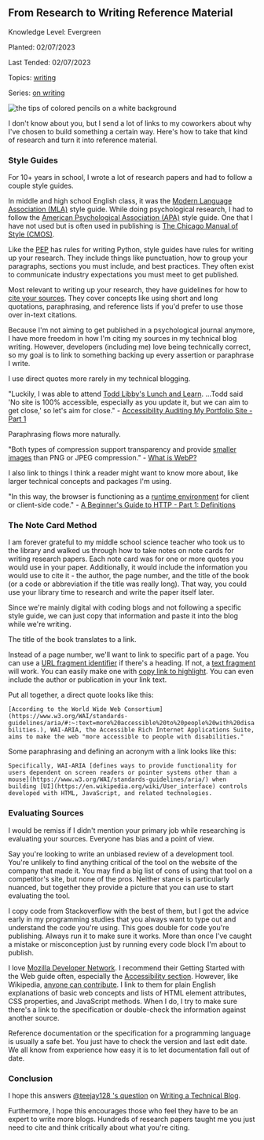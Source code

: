 ## From Research to Writing Reference Material

Knowledge Level: Evergreen

Planted: 02/07/2023

Last Tended: 02/07/2023

Topics: [writing](/topic.html?topic=writing)

Series: [on writing](/series.html?series=onWriting)

![the tips of colored pencils on a white background](https://images.abbeyperini.com/pencils.jpeg)

I don't know about you, but I send a lot of links to my coworkers about why I've chosen to build something a certain way. Here's how to take that kind of research and turn it into reference material.

### Style Guides

For 10+ years in school, I wrote a lot of research papers and had to follow a couple style guides.

In middle and high school English class, it was the [Modern Language Association (MLA)](https://owl.purdue.edu/owl/research_and_citation/mla_style/mla_formatting_and_style_guide/mla_formatting_and_style_guide.html) style guide. While doing psychological research, I had to follow the [American Psychological Association (APA)](https://owl.purdue.edu/owl/research_and_citation/apa_style/apa_formatting_and_style_guide/general_format.html) style guide. One that I have not used but is often used in publishing is [The Chicago Manual of Style (CMOS)](https://owl.purdue.edu/owl/research_and_citation/chicago_manual_17th_edition/cmos_formatting_and_style_guide/chicago_manual_of_style_17th_edition.html).

Like the [PEP](https://peps.python.org/pep-0008/) has rules for writing Python, style guides have rules for writing up your research. They include things like punctuation, how to group your paragraphs, sections you must include, and best practices. They often exist to communicate industry expectations you must meet to get published.

Most relevant to writing up your research, they have guidelines for how to [cite your sources](https://owl.purdue.edu/owl/research_and_citation/apa_style/apa_formatting_and_style_guide/in_text_citations_the_basics.html). They cover concepts like using short and long quotations, paraphrasing, and reference lists if you'd prefer to use those over in-text citations.

Because I'm not aiming to get published in a psychological journal anymore, I have more freedom in how I'm citing my sources in my technical blog writing. However, developers (including me) love being technically correct, so my goal is to link to something backing up every assertion or paraphrase I write.

I use direct quotes more rarely in my technical blogging.

"Luckily, I was able to attend [Todd Libby's Lunch and Learn](https://www.youtube.com/watch?v=BhUtMZtv-DQ&ab_channel=VirtualCoffee).  ...Todd said 'No site is 100% accessible, especially as you update it, but we can aim to get close,' so let's aim for close." - [Accessibility Auditing My Portfolio Site - Part 1](/blog.html?blog=audit-1#:~:text=Luckily%2C%20I%20was,aim%20for%20close.)

Paraphrasing flows more naturally.

"Both types of compression support transparency and provide [smaller images](https://developers.google.com/speed/webp/docs/webp_study) than PNG or JPEG compression." - [What is WebP?](/blog.html?blog=webp#:~:text=Both%20types%20of%20compression%20support%20transparency%20and%20provide%20smaller%20images%20than%20PNG%20or%20JPEG%20compression.)

I also link to things I think a reader might want to know more about, like larger technical concepts and packages I'm using.

"In this way, the browser is functioning as a [runtime environment](https://www.codecademy.com/article/introduction-to-javascript-runtime-environments) for client or client-side code." - [A Beginner's Guide to HTTP - Part 1: Definitions](/blog.html?blog=HTTP-1#:~:text=In%20this%20way%2C%20the%20browser%20is%20functioning%20as%20a%20runtime%20environment%20for%20client%20or%20client%2Dside%20code.)

### The Note Card Method

I am forever grateful to my middle school science teacher who took us to the library and walked us through how to take notes on note cards for writing research papers. Each note card was for one or more quotes you would use in your paper. Additionally, it would include the information you would use to cite it - the author, the page number, and the title of the book (or a code or abbreviation if the title was really long). That way, you could use your library time to research and write the paper itself later.

Since we're mainly digital with coding blogs and not following a specific style guide, we can just copy that information and paste it into the blog while we're writing.

The title of the book translates to a link.

Instead of a page number, we'll want to link to specific part of a page. You can use a [URL fragment identifier](https://www.oreilly.com/library/view/web-design-in/0596009879/ch11s02s01.html) if there's a heading. If not, a [text fragment](https://developer.mozilla.org/en-US/docs/Web/Text_fragments) will work. You can easily make one with [copy link to highlight](https://support.google.com/chrome/answer/10256233?hl=en&co=GENIE.Platform%3DDesktop). You can even include the author or publication in your link text.

Put all together, a direct quote looks like this:

`[According to the World Wide Web Consortium](https://www.w3.org/WAI/standards-guidelines/aria/#:~:text=more%20accessible%20to%20people%20with%20disabilities.), WAI-ARIA, the Accessible Rich Internet Applications Suite, aims to make the web "more accessible to people with disabilities."`

Some paraphrasing and defining an acronym with a link looks like this:

`Specifically, WAI-ARIA [defines ways to provide functionality for users dependent on screen readers or pointer systems other than a mouse](https://www.w3.org/WAI/standards-guidelines/aria/) when building [UI](https://en.wikipedia.org/wiki/User_interface) controls developed with HTML, JavaScript, and related technologies.`

### Evaluating Sources

I would be remiss if I didn't mention your primary job while researching is evaluating your sources. Everyone has bias and a point of view.

Say you're looking to write an unbiased review of a development tool. You're unlikely to find anything critical of the tool on the website of the company that made it. You may find a big list of cons of using that tool on a competitor's site, but none of the pros. Neither stance is particularly nuanced, but together they provide a picture that you can use to start evaluating the tool.

I copy code from Stackoverflow with the best of them, but I got the advice early in my programming studies that you always want to type out and understand the code you're using. This goes double for code you're publishing. Always run it to make sure it works. More than once I've caught a mistake or misconception just by running every code block I'm about to publish.

I love [Mozilla Developer Network](https://developer.mozilla.org/en-US/). I recommend their Getting Started with the Web guide often, especially the [Accessibility section](https://developer.mozilla.org/en-US/docs/Learn/Accessibility). However, like Wikipedia, [anyone can contribute](https://github.com/mdn/content). I link to them for plain English explanations of basic web concepts and lists of HTML element attributes, CSS properties, and JavaScript methods. When I do, I try to make sure there's a link to the specification or double-check the information against another source.

Reference documentation or the specification for a programming language is usually a safe bet. You just have to check the version and last edit date. We all know from experience how easy it is to let documentation fall out of date.

### Conclusion

I hope this answers [@teejay128 's question](https://dev.to/teejay128/comment/23ahn) on [Writing a Technical Blog](/blog.html?blog=writing-2).

Furthermore, I hope this encourages those who feel they have to be an expert to write more blogs. Hundreds of research papers taught me you just need to cite and think critically about what you're citing.
